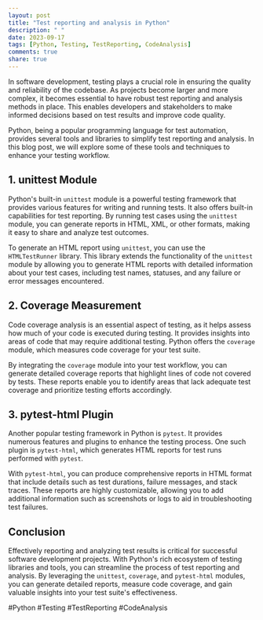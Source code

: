 ```yaml
---
layout: post
title: "Test reporting and analysis in Python"
description: " "
date: 2023-09-17
tags: [Python, Testing, TestReporting, CodeAnalysis]
comments: true
share: true
---
```


In software development, testing plays a crucial role in ensuring the quality and reliability of the codebase. As projects become larger and more complex, it becomes essential to have robust test reporting and analysis methods in place. This enables developers and stakeholders to make informed decisions based on test results and improve code quality. 

Python, being a popular programming language for test automation, provides several tools and libraries to simplify test reporting and analysis. In this blog post, we will explore some of these tools and techniques to enhance your testing workflow.

## 1. unittest Module

Python's built-in `unittest` module is a powerful testing framework that provides various features for writing and running tests. It also offers built-in capabilities for test reporting. By running test cases using the `unittest` module, you can generate reports in HTML, XML, or other formats, making it easy to share and analyze test outcomes.

To generate an HTML report using `unittest`, you can use the `HTMLTestRunner` library. This library extends the functionality of the `unittest` module by allowing you to generate HTML reports with detailed information about your test cases, including test names, statuses, and any failure or error messages encountered.

## 2. Coverage Measurement

Code coverage analysis is an essential aspect of testing, as it helps assess how much of your code is executed during testing. It provides insights into areas of code that may require additional testing. Python offers the `coverage` module, which measures code coverage for your test suite.

By integrating the `coverage` module into your test workflow, you can generate detailed coverage reports that highlight lines of code not covered by tests. These reports enable you to identify areas that lack adequate test coverage and prioritize testing efforts accordingly.

## 3. pytest-html Plugin

Another popular testing framework in Python is `pytest`. It provides numerous features and plugins to enhance the testing process. One such plugin is `pytest-html`, which generates HTML reports for test runs performed with `pytest`.

With `pytest-html`, you can produce comprehensive reports in HTML format that include details such as test durations, failure messages, and stack traces. These reports are highly customizable, allowing you to add additional information such as screenshots or logs to aid in troubleshooting test failures.

## Conclusion

Effectively reporting and analyzing test results is critical for successful software development projects. With Python's rich ecosystem of testing libraries and tools, you can streamline the process of test reporting and analysis. By leveraging the `unittest`, `coverage`, and `pytest-html` modules, you can generate detailed reports, measure code coverage, and gain valuable insights into your test suite's effectiveness.

#Python #Testing #TestReporting #CodeAnalysis
